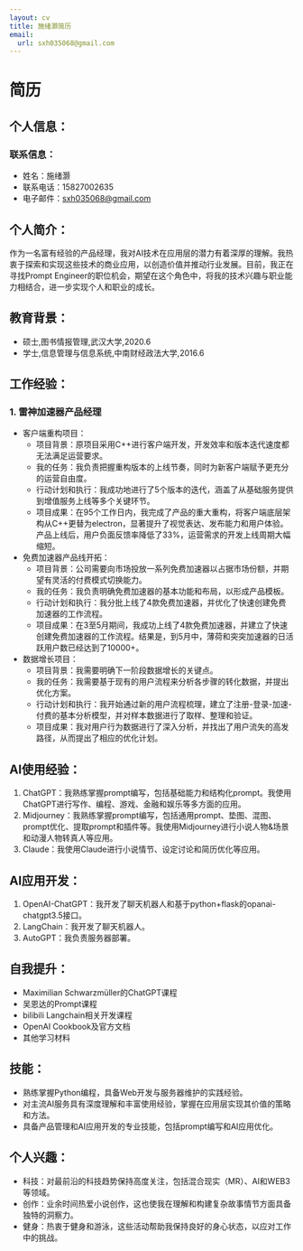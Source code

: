 ```yaml
---
layout: cv
title: 施绪灏简历
email:
  url: sxh035068@gmail.com
---
```


# 简历

## 个人信息：

### 联系信息：
* 姓名：施绪灏
* 联系电话：15827002635
* 电子邮件：sxh035068@gmail.com

## 个人简介：
作为一名富有经验的产品经理，我对AI技术在应用层的潜力有着深厚的理解。我热衷于探索和实现这些技术的商业应用，以创造价值并推动行业发展。目前，我正在寻找Prompt Engineer的职位机会，期望在这个角色中，将我的技术兴趣与职业能力相结合，进一步实现个人和职业的成长。

## 教育背景：
* 硕士,图书情报管理,武汉大学,2020.6
* 学士,信息管理与信息系统,中南财经政法大学,2016.6

## 工作经验：

### 1. 雷神加速器产品经理
* 客户端重构项目：
    * 项目背景：原项目采用C++进行客户端开发，开发效率和版本迭代速度都无法满足运营要求。
    * 我的任务：我负责把握重构版本的上线节奏，同时为新客户端赋予更充分的运营自由度。
    * 行动计划和执行：我成功地进行了5个版本的迭代，涵盖了从基础服务提供到增值服务上线等多个关键环节。
    * 项目成果：在95个工作日内，我完成了产品的重大重构，将客户端底层架构从C++更替为electron，显著提升了视觉表达、发布能力和用户体验。产品上线后，用户负面反馈率降低了33%，运营需求的开发上线周期大幅缩短。
* 免费加速器产品线开拓：
    * 项目背景：公司需要向市场投放一系列免费加速器以占据市场份额，并期望有灵活的付费模式切换能力。
    * 我的任务：我负责明确免费加速器的基本功能和布局，以形成产品模板。
    * 行动计划和执行：我分批上线了4款免费加速器，并优化了快速创建免费加速器的工作流程。
    * 项目成果：在3至5月期间，我成功上线了4款免费加速器，并建立了快速创建免费加速器的工作流程。结果是，到5月中，薄荷和突突加速器的日活跃用户数已经达到了10000+。
* 数据增长项目：
    * 项目背景：我需要明确下一阶段数据增长的关键点。
    * 我的任务：我需要基于现有的用户流程来分析各步骤的转化数据，并提出优化方案。
    * 行动计划和执行：我开始通过新的用户流程梳理，建立了注册-登录-加速-付费的基本分析模型，并对样本数据进行了取样、整理和验证。
    * 项目成果：我对用户行为数据进行了深入分析，并找出了用户流失的高发路径，从而提出了相应的优化计划。

## AI使用经验：

1. ChatGPT：我熟练掌握prompt编写，包括基础能力和结构化prompt。我使用ChatGPT进行写作、编程、游戏、金融和娱乐等多方面的应用。
2. Midjourney：我熟练掌握prompt编写，包括通用prompt、垫图、混图、prompt优化、提取prompt和插件等。我使用Midjourney进行小说人物&场景和动漫人物转真人等应用。
3. Claude：我使用Claude进行小说情节、设定讨论和简历优化等应用。

## AI应用开发：

1. OpenAI-ChatGPT：我开发了聊天机器人和基于python+flask的opanai-chatgpt3.5接口。
2. LangChain：我开发了聊天机器人。
3. AutoGPT：我负责服务器部署。

## 自我提升：
* Maximilian Schwarzmüller的ChatGPT课程
* 吴恩达的Prompt课程
* bilibili Langchain相关开发课程
* OpenAI Cookbook及官方文档
* 其他学习材料

## 技能：
* 熟练掌握Python编程，具备Web开发与服务器维护的实践经验。
* 对主流AI服务具有深度理解和丰富使用经验，掌握在应用层实现其价值的策略和方法。
* 具备产品管理和AI应用开发的专业技能，包括prompt编写和AI应用优化。

## 个人兴趣：
* 科技：对最前沿的科技趋势保持高度关注，包括混合现实（MR）、AI和WEB3等领域。
* 创作：业余时间热爱小说创作，这也使我在理解和构建复杂故事情节方面具备独特的洞察力。
* 健身：热衷于健身和游泳，这些活动帮助我保持良好的身心状态，以应对工作中的挑战。

<!-- ### Footer

Last updated: May 2013 -->
